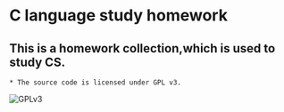 # C language study homework
 ## This is a homework collection,which is used to study CS.

    * The source code is licensed under GPL v3. 
   ![GPLv3](http://www.gnu.org/graphics/gplv3-or-later.png)
   
